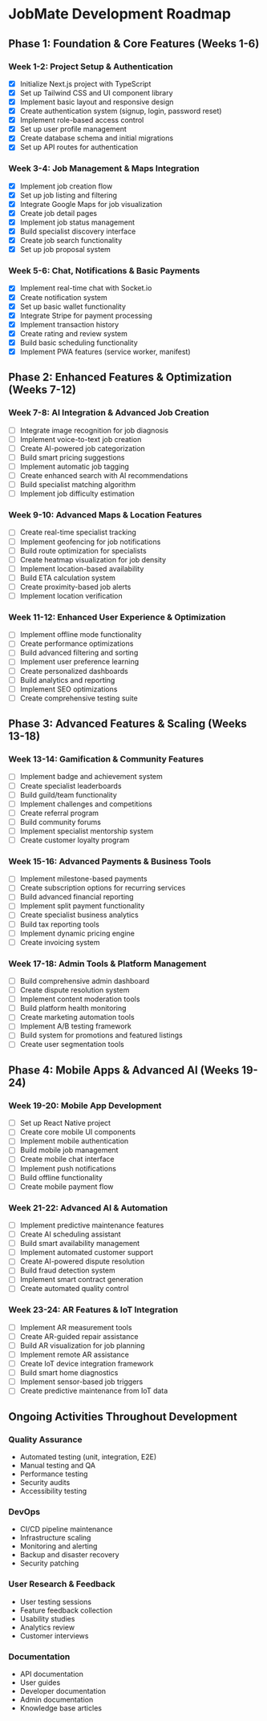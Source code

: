 # JobMate Development Roadmap

## Phase 1: Foundation & Core Features (Weeks 1-6)

### Week 1-2: Project Setup & Authentication
- [x] Initialize Next.js project with TypeScript
- [x] Set up Tailwind CSS and UI component library
- [x] Implement basic layout and responsive design
- [x] Create authentication system (signup, login, password reset)
- [x] Implement role-based access control
- [x] Set up user profile management
- [x] Create database schema and initial migrations
- [x] Set up API routes for authentication

### Week 3-4: Job Management & Maps Integration
- [x] Implement job creation flow
- [x] Set up job listing and filtering
- [x] Integrate Google Maps for job visualization
- [x] Create job detail pages
- [x] Implement job status management
- [x] Build specialist discovery interface
- [x] Create job search functionality
- [x] Set up job proposal system

### Week 5-6: Chat, Notifications & Basic Payments
- [x] Implement real-time chat with Socket.io
- [x] Create notification system
- [x] Set up basic wallet functionality
- [x] Integrate Stripe for payment processing
- [x] Implement transaction history
- [x] Create rating and review system
- [x] Build basic scheduling functionality
- [x] Implement PWA features (service worker, manifest)

## Phase 2: Enhanced Features & Optimization (Weeks 7-12)

### Week 7-8: AI Integration & Advanced Job Creation
- [ ] Integrate image recognition for job diagnosis
- [ ] Implement voice-to-text job creation
- [ ] Create AI-powered job categorization
- [ ] Build smart pricing suggestions
- [ ] Implement automatic job tagging
- [ ] Create enhanced search with AI recommendations
- [ ] Build specialist matching algorithm
- [ ] Implement job difficulty estimation

### Week 9-10: Advanced Maps & Location Features
- [ ] Create real-time specialist tracking
- [ ] Implement geofencing for job notifications
- [ ] Build route optimization for specialists
- [ ] Create heatmap visualization for job density
- [ ] Implement location-based availability
- [ ] Build ETA calculation system
- [ ] Create proximity-based job alerts
- [ ] Implement location verification

### Week 11-12: Enhanced User Experience & Optimization
- [ ] Implement offline mode functionality
- [ ] Create performance optimizations
- [ ] Build advanced filtering and sorting
- [ ] Implement user preference learning
- [ ] Create personalized dashboards
- [ ] Build analytics and reporting
- [ ] Implement SEO optimizations
- [ ] Create comprehensive testing suite

## Phase 3: Advanced Features & Scaling (Weeks 13-18)

### Week 13-14: Gamification & Community Features
- [ ] Implement badge and achievement system
- [ ] Create specialist leaderboards
- [ ] Build guild/team functionality
- [ ] Implement challenges and competitions
- [ ] Create referral program
- [ ] Build community forums
- [ ] Implement specialist mentorship system
- [ ] Create customer loyalty program

### Week 15-16: Advanced Payments & Business Tools
- [ ] Implement milestone-based payments
- [ ] Create subscription options for recurring services
- [ ] Build advanced financial reporting
- [ ] Implement split payment functionality
- [ ] Create specialist business analytics
- [ ] Build tax reporting tools
- [ ] Implement dynamic pricing engine
- [ ] Create invoicing system

### Week 17-18: Admin Tools & Platform Management
- [ ] Build comprehensive admin dashboard
- [ ] Create dispute resolution system
- [ ] Implement content moderation tools
- [ ] Build platform health monitoring
- [ ] Create marketing automation tools
- [ ] Implement A/B testing framework
- [ ] Build system for promotions and featured listings
- [ ] Create user segmentation tools

## Phase 4: Mobile Apps & Advanced AI (Weeks 19-24)

### Week 19-20: Mobile App Development
- [ ] Set up React Native project
- [ ] Create core mobile UI components
- [ ] Implement mobile authentication
- [ ] Build mobile job management
- [ ] Create mobile chat interface
- [ ] Implement push notifications
- [ ] Build offline functionality
- [ ] Create mobile payment flow

### Week 21-22: Advanced AI & Automation
- [ ] Implement predictive maintenance features
- [ ] Create AI scheduling assistant
- [ ] Build smart availability management
- [ ] Implement automated customer support
- [ ] Create AI-powered dispute resolution
- [ ] Build fraud detection system
- [ ] Implement smart contract generation
- [ ] Create automated quality control

### Week 23-24: AR Features & IoT Integration
- [ ] Implement AR measurement tools
- [ ] Create AR-guided repair assistance
- [ ] Build AR visualization for job planning
- [ ] Implement remote AR assistance
- [ ] Create IoT device integration framework
- [ ] Build smart home diagnostics
- [ ] Implement sensor-based job triggers
- [ ] Create predictive maintenance from IoT data

## Ongoing Activities Throughout Development

### Quality Assurance
- Automated testing (unit, integration, E2E)
- Manual testing and QA
- Performance testing
- Security audits
- Accessibility testing

### DevOps
- CI/CD pipeline maintenance
- Infrastructure scaling
- Monitoring and alerting
- Backup and disaster recovery
- Security patching

### User Research & Feedback
- User testing sessions
- Feature feedback collection
- Usability studies
- Analytics review
- Customer interviews

### Documentation
- API documentation
- User guides
- Developer documentation
- Admin documentation
- Knowledge base articles
